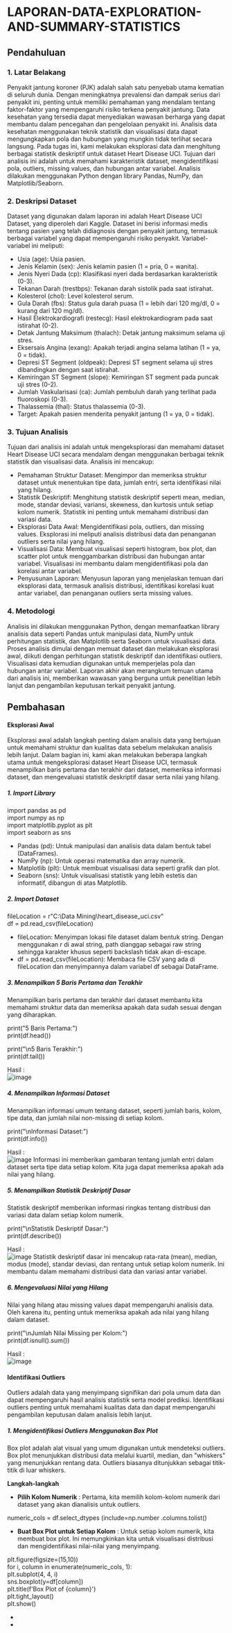 # LAPORAN-DATA-EXPLORATION-AND-SUMMARY-STATISTICS
## Pendahuluan
### 1. Latar Belakang
Penyakit jantung koroner (PJK) adalah salah satu penyebab utama kematian di seluruh dunia. Dengan meningkatnya prevalensi dan dampak serius dari penyakit ini, penting untuk memiliki pemahaman yang mendalam tentang faktor-faktor yang mempengaruhi risiko terkena penyakit jantung. Data kesehatan yang tersedia dapat menyediakan wawasan berharga yang dapat membantu dalam pencegahan dan pengelolaan penyakit ini. Analisis data kesehatan menggunakan teknik statistik dan visualisasi data dapat mengungkapkan pola dan hubungan yang mungkin tidak terlihat secara langsung.
Pada tugas ini, kami melakukan eksplorasi data dan menghitung berbagai statistik deskriptif untuk dataset Heart Disease UCI. Tujuan dari analisis ini adalah untuk memahami karakteristik dataset, mengidentifikasi pola, outliers, missing values, dan hubungan antar variabel. Analisis dilakukan menggunakan Python dengan library Pandas, NumPy, dan Matplotlib/Seaborn.
### 2. Deskripsi Dataset
Dataset yang digunakan dalam laporan ini adalah Heart Disease UCI Dataset, yang diperoleh dari Kaggle. Dataset ini berisi informasi medis tentang pasien yang telah didiagnosis dengan penyakit jantung, termasuk berbagai variabel yang dapat mempengaruhi risiko penyakit. Variabel-variabel ini meliputi:
- Usia (age): Usia pasien.
- Jenis Kelamin (sex): Jenis kelamin pasien (1 = pria, 0 = wanita).
- Jenis Nyeri Dada (cp): Klasifikasi nyeri dada berdasarkan karakteristik (0-3).
- Tekanan Darah (trestbps): Tekanan darah sistolik pada saat istirahat.
- Kolesterol (chol): Level kolesterol serum.
- Gula Darah (fbs): Status gula darah puasa (1 = lebih dari 120 mg/dl, 0 = kurang dari 120 mg/dl).
- Hasil Elektrokardiografi (restecg): Hasil elektrokardiogram pada saat istirahat (0-2).
- Detak Jantung Maksimum (thalach): Detak jantung maksimum selama uji stres.
- Eksersais Angina (exang): Apakah terjadi angina selama latihan (1 = ya, 0 = tidak).
- Depresi ST Segment (oldpeak): Depresi ST segment selama uji stres dibandingkan dengan saat istirahat.
- Kemiringan ST Segment (slope): Kemiringan ST segment pada puncak uji stres (0-2).
- Jumlah Vaskularisasi (ca): Jumlah pembuluh darah yang terlihat pada fluoroskopi (0-3).
- Thalassemia (thal): Status thalassemia (0-3).
- Target: Apakah pasien menderita penyakit jantung (1 = ya, 0 = tidak).
### 3. Tujuan Analisis
Tujuan dari analisis ini adalah untuk mengeksplorasi dan memahami dataset Heart Disease UCI secara mendalam dengan menggunakan berbagai teknik statistik dan visualisasi data. Analisis ini mencakup:
- Pemahaman Struktur Dataset: Mengimpor dan memeriksa struktur dataset untuk menentukan tipe data, jumlah entri, serta identifikasi nilai yang hilang.
- Statistik Deskriptif: Menghitung statistik deskriptif seperti mean, median, mode, standar deviasi, variansi, skewness, dan kurtosis untuk setiap kolom numerik. Statistik ini penting untuk memahami distribusi dan variasi data.
- Eksplorasi Data Awal: Mengidentifikasi pola, outliers, dan missing values. Eksplorasi ini meliputi analisis distribusi data dan penanganan outliers serta nilai yang hilang.
- Visualisasi Data: Membuat visualisasi seperti histogram, box plot, dan scatter plot untuk menggambarkan distribusi dan hubungan antar variabel. Visualisasi ini membantu dalam mengidentifikasi pola dan korelasi antar variabel.
- Penyusunan Laporan: Menyusun laporan yang menjelaskan temuan dari eksplorasi data, termasuk analisis distribusi, identifikasi korelasi kuat antar variabel, dan penanganan outliers serta missing values.
### 4. Metodologi
Analisis ini dilakukan menggunakan Python, dengan memanfaatkan library analisis data seperti Pandas untuk manipulasi data, NumPy untuk perhitungan statistik, dan Matplotlib serta Seaborn untuk visualisasi data. Proses analisis dimulai dengan memuat dataset dan melakukan eksplorasi awal, diikuti dengan perhitungan statistik deskriptif dan identifikasi outliers. Visualisasi data kemudian digunakan untuk memperjelas pola dan hubungan antar variabel. Laporan akhir akan merangkum temuan utama dari analisis ini, memberikan wawasan yang berguna untuk penelitian lebih lanjut dan pengambilan keputusan terkait penyakit jantung.
## Pembahasan
#### Eksplorasi Awal
Eksplorasi awal adalah langkah penting dalam analisis data yang bertujuan untuk memahami struktur dan kualitas data sebelum melakukan analisis lebih lanjut. Dalam bagian ini, kami akan melakukan beberapa langkah utama untuk mengeksplorasi dataset Heart Disease UCI, termasuk menampilkan baris pertama dan terakhir dari dataset, memeriksa informasi dataset, dan mengevaluasi statistik deskriptif dasar serta nilai yang hilang.
##### 1. Import Library
import pandas as pd<br/>
import numpy as np<br/>
import matplotlib.pyplot as plt<br/>
import seaborn as sns<br/>

- Pandas (pd): Untuk manipulasi dan analisis data dalam bentuk tabel (DataFrames).
- NumPy (np): Untuk operasi matematika dan array numerik.
- Matplotlib (plt): Untuk membuat visualisasi data seperti grafik dan plot.
- Seaborn (sns): Untuk visualisasi statistik yang lebih estetis dan informatif, dibangun di atas Matplotlib.
##### 2. Import Dataset
fileLocation = r"C:\Data Mining\heart_disease_uci.csv" <br/>
df = pd.read_csv(fileLocation)<br/>

- fileLocation: Menyimpan lokasi file dataset dalam bentuk string. Dengan menggunakan r di awal string, path dianggap sebagai raw string sehingga karakter khusus seperti backslash tidak akan di-escape.
- df = pd.read_csv(fileLocation): Membaca file CSV yang ada di fileLocation dan menyimpannya dalam variabel df sebagai DataFrame.
##### 3. Menampilkan 5 Baris Pertama dan Terakhir
Menampilkan baris pertama dan terakhir dari dataset membantu kita memahami struktur data dan memeriksa apakah data sudah sesuai dengan yang diharapkan.<br/>

print("5 Baris Pertama:")<br/>
print(df.head())<br/>


print("\n5 Baris Terakhir:")<br/>
print(df.tail())<br/>

Hasil :<br/>
![image](https://github.com/user-attachments/assets/71969ccb-f432-4bd7-8f08-c5d3f7e23d66)
##### 4. Menampilkan Informasi Dataset
Menampilkan informasi umum tentang dataset, seperti jumlah baris, kolom, tipe data, dan jumlah nilai non-missing di setiap kolom.<br/>

print("\nInformasi Dataset:")<br/>
print(df.info())<br/>

Hasil :<br/>
![image](https://github.com/user-attachments/assets/a3175e71-ea63-45d0-8221-0ecdf5d415db)
Informasi ini memberikan gambaran tentang jumlah entri dalam dataset serta tipe data setiap kolom. Kita juga dapat memeriksa apakah ada nilai yang hilang.

##### 5. Menampilkan Statistik Deskriptif Dasar
Statistik deskriptif memberikan informasi ringkas tentang distribusi dan variasi data dalam setiap kolom numerik.<br/>

print("\nStatistik Deskriptif Dasar:")<br/>
print(df.describe())<br/>

Hasil :<br/>
![image](https://github.com/user-attachments/assets/17d80c74-cfb4-4323-a977-3e2ffeb993b3)
Statistik deskriptif dasar ini mencakup rata-rata (mean), median, modus (mode), standar deviasi, dan rentang untuk setiap kolom numerik. Ini membantu dalam memahami distribusi data dan variasi antar variabel.

##### 6. Mengevaluasi Nilai yang Hilang
Nilai yang hilang atau missing values dapat mempengaruhi analisis data. Oleh karena itu, penting untuk memeriksa apakah ada nilai yang hilang dalam dataset.<br/>

print("\nJumlah Nilai Missing per Kolom:")<br/>
print(df.isnull().sum())<br/>

Hasil : <br/>
![image](https://github.com/user-attachments/assets/b3ca0a36-c055-46d8-a5ac-b69c5e2b7dfc)

#### Identifikasi Outliers
Outliers adalah data yang menyimpang signifikan dari pola umum data dan dapat mempengaruhi hasil analisis statistik serta model prediksi. Identifikasi outliers penting untuk memahami kualitas data dan dapat mempengaruhi pengambilan keputusan dalam analisis lebih lanjut.
##### 1. Mengidentifikasi Outliers Menggunakan Box Plot
Box plot adalah alat visual yang umum digunakan untuk mendeteksi outliers. Box plot menunjukkan distribusi data melalui kuartil, median, dan "whiskers" yang menunjukkan rentang data. Outliers biasanya ditunjukkan sebagai titik-titik di luar whiskers.<br/>

**Langkah-langkah**<br/>
- **Pilih Kolom Numerik** : Pertama, kita memilih kolom-kolom numerik dari dataset yang akan dianalisis untuk outliers.<br/>

numeric_cols = df.select_dtypes (include=np.number .columns.tolist()<br/>
- **Buat Box Plot untuk Setiap Kolom** : Untuk setiap kolom numerik, kita membuat box plot. Ini memungkinkan kita untuk visualisasi distribusi dan mengidentifikasi nilai-nilai yang menyimpang.

plt.figure(figsize=(15,10))<br/>
for i, column in enumerate(numeric_cols, 1):<br/>
    plt.subplot(4, 4, i)<br/>
    sns.boxplot(y=df[column])<br/>
    plt.title(f'Box Plot of {column}')<br/>
plt.tight_layout()<br/>
plt.show()<br/>



- 
- 
